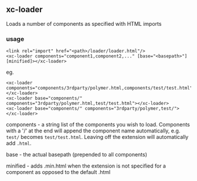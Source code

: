 ## xc-loader

Loads a number of components as specified with HTML imports

### usage

    <link rel="import" href="<path>/loader/loader.html"/>
    <xc-loader components="component1,component2,..." [base="<basepath>"] [minified]></xc-loader>

eg.

    <xc-loader components="components/3rdparty/polymer.html,components/test/test.html"></xc-loader>
    <xc-loader base="components/" components="3rdparty/polymer.html,test/test.html"></xc-loader>
    <xc-loader base="components/" components="3rdparty/polymer,test/"></xc-loader>

components - a string list of the components you wish to load. Components with a '/' at the end will append the component name automatically, e.g. `test/` becomes `test/test.html`. Leaving off the extension will automatically add `.html`.

base - the actual basepath (prepended to all components)

minified - adds .min.html when the extension is not specified for a component as opposed to the default .html
